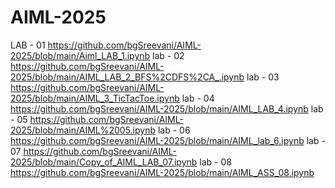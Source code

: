 # AIML-2025

LAB - 01     https://github.com/bgSreevani/AIML-2025/blob/main/Aiml_LAB_1.ipynb
lab - 02     https://github.com/bgSreevani/AIML-2025/blob/main/AIML_LAB_2_BFS%2CDFS%2CA_.ipynb
lab - 03     https://github.com/bgSreevani/AIML-2025/blob/main/AIML_3_TicTacToe.ipynb
lab - 04     https://github.com/bgSreevani/AIML-2025/blob/main/AIML_LAB_4.ipynb
lab - 05     https://github.com/bgSreevani/AIML-2025/blob/main/AIML%2005.ipynb
lab - 06     https://github.com/bgSreevani/AIML-2025/blob/main/AIML_lab_6.ipynb
lab - 07     https://github.com/bgSreevani/AIML-2025/blob/main/Copy_of_AIML_LAB_07.ipynb
lab - 08     https://github.com/bgSreevani/AIML-2025/blob/main/AIML_ASS_08.ipynb
     
